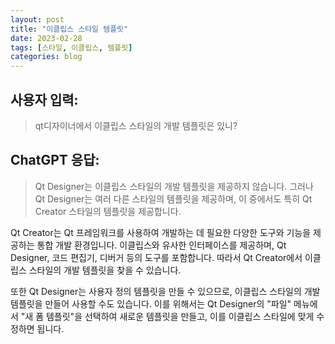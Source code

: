 ```yaml
---
layout: post
title: "이클립스 스타일 템플릿"
date: 2023-02-28
tags: [스타일, 이클립스, 템플릿]
categories: blog
---
```


## 사용자 입력:
> qt디자이너에서 이클립스 스타일의 개발 템플릿은 있니?

## ChatGPT 응답:
> Qt Designer는 이클립스 스타일의 개발 템플릿을 제공하지 않습니다. 그러나 Qt Designer는 여러 다른 스타일의 템플릿을 제공하며, 이 중에서도 특히 Qt Creator 스타일의 템플릿을 제공합니다.

Qt Creator는 Qt 프레임워크를 사용하여 개발하는 데 필요한 다양한 도구와 기능을 제공하는 통합 개발 환경입니다. 이클립스와 유사한 인터페이스를 제공하며, Qt Designer, 코드 편집기, 디버거 등의 도구를 포함합니다. 따라서 Qt Creator에서 이클립스 스타일의 개발 템플릿을 찾을 수 있습니다.

또한 Qt Designer는 사용자 정의 템플릿을 만들 수 있으므로, 이클립스 스타일의 개발 템플릿을 만들어 사용할 수도 있습니다. 이를 위해서는 Qt Designer의 "파일" 메뉴에서 "새 폼 템플릿"을 선택하여 새로운 템플릿을 만들고, 이를 이클립스 스타일에 맞게 수정하면 됩니다.

